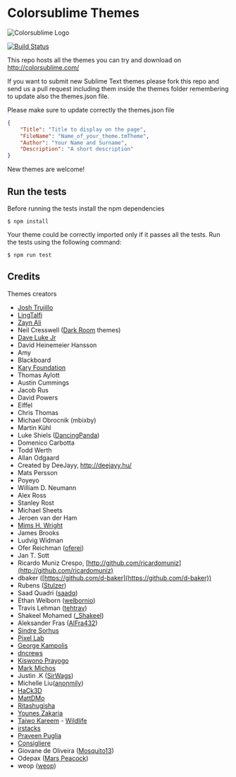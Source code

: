 Colorsublime Themes
===================
![Colorsublime Logo](http://colorsublime.com/img/ColorSublime_logo.png "Colorsublime")

[![Build Status](https://travis-ci.org/Colorsublime/Colorsublime-Themes.svg?branch=master)](https://travis-ci.org/Colorsublime/Colorsublime-Themes)

This repo hosts all the themes you can try and download on http://colorsublime.com/

If you want to submit new Sublime Text themes please fork this repo and send us a pull request including them inside the themes folder remembering to update also the themes.json file.

Please make sure to update correctly the themes.json file

```json
{
	"Title": "Title to display on the page",
	"FileName": "Name_of_your_theme.tmTheme",
	"Author": "Your Name and Surname",
	"Description": "A short description"
}
```

New themes are welcome!

## Run the tests

Before running the tests install the npm dependencies

```shell
$ npm install
```

Your theme could be correctly imported only if it passes all the tests.
Run the tests using the following command:

```shell
$ npm run test
```

## Credits

Themes creators
 - [Josh Trujillo](https://github.com/trujillojosh)
 - [LingTalfi](https://github.com/lingtalfi)
 - [Zayn Ali](https://twitter.com/zaynali53)
 - Neil Cresswell ([Dark Room](https://github.com/NeilCresswell/themes) themes)
 - [Dave Luke Jr](http://davelukejr.com)
 - David Heinemeier Hansson
 - Amy
 - Blackboard
 - [Kary Foundation](https://github.com/karyfoundation)
 - Thomas Aylott
 - Austin Cummings
 - Jacob Rus
 - David Powers
 - Eiffel
 - Chris Thomas
 - Michael Obrocnik (mbixby)
 - Martin Kühl
 - Luke Shiels ([DancingPanda](https://github.com/shielsasaurus))
 - Domenico Carbotta
 - Todd Werth
 - Allan Odgaard
 - Created by DeeJayy, http://deejayy.hu/
 - Mats Persson
 - Poyeyo
 - William D. Neumann
 - Alex Ross
 - Stanley Rost
 - Michael Sheets
 - Jeroen van der Ham
 - [Mims H. Wright](https://github.com/mimshwright)
 - James Brooks
 - Ludvig Widman
 - Ofer Reichman ([oferei](http://oferei.com/))
 - Jan T. Sott
 - Ricardo Muniz Crespo, [http://github.com/ricardomuniz](http://github.com/ricardomuniz)
 - dbaker ([https://github.com/d-baker](https://github.com/d-baker))
 - Rubens ([Stulzer](https://github.com/stulzer))
 - Saad Quadri ([saadq](https://github.com/saadq))
 - Ethan Welborn ([welbornio](https://github.com/welbornio))
 - Travis Lehman ([tehtrav](http://twitter.com/tehtrav))
 - Shakeel Mohamed ([_Shakeel](http://twitter.com/_Shakeel))
 - Aleksander Fras ([AlFra432](http://twitter.com/AlFra432))
 - [Sindre Sorhus](http://sindresorhus.com)
 - [Pixel Lab](http://thinkpixellab.com/)
 - [George Kampolis](http://www.gkampolis.com)
 - [dncrews](http://github.com/dncrews)
 - [Kiswono Prayogo](http://github.com/kokizzu)
 - [Mark Michos](https://www.twitter.com/TheMarkWithK)
 - Justin .K ([SirWags](https://github.com/SirWags))
 - Michelle Liu([anonmily](http://github.com/anonmily))
 - [HaCk3D](https://github.com/HaCk3Dq)
 - [MattDMo](https://github.com/MattDMo)
 - [Ritashugisha](https://github.com/ritashugisha)
 - [Younes Zakaria](https://github.com/drcd)
 - [Taiwo Kareem](https://github.com/tushortz) - [Wildlife](https://packagecontrol.io/packages/Wildlife%20Color%20Scheme)
 - [irstacks](https://github.com/irstacks)
 - [Praveen Puglia](http://praveenpuglia.com)
 - [Consigliere](http://github.com/clthck)
 - Giovane de Oliveira ([Mosquito13](https://github.com/Mosquito13))
 - Odepax ([Mars Peacock](https://github.com/Odepax/mars-peacock))
 - weop ([weop](https://github.com/weop))
